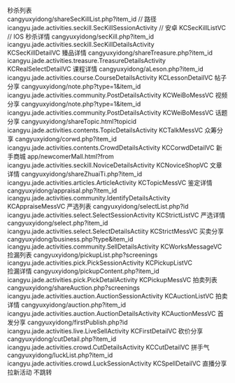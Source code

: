 秒杀列表    
       cangyuxyidong/shareSecKillList.php?item_id // 路径
       icangyu.jade.activities.seckill.SecKillSessionActivity  // 安卓 
       KCSecKillListVC  // IOS
秒杀详情
       cangyuxyidong/secKill.php?item_id           
       icangyu.jade.activities.seckill.SecKillDetailsActivity     
       KCSecKillDetailVC
臻品详情
       cangyuxyidong/shareTreasure.php?item_id
       icangyu.jade.activities.treasure.TreasureDetailsActivity   
       KCRealSelectDetailVC
课程详情
       cangyuxyidong/aLeson.php?item_id
       icangyu.jade.activities.course.CourseDetailsActivity
       KCLessonDetailVC
帖子分享
       cangyuxyidong/note.php?type=1&item_id
       icangyu.jade.activities.community.PostDetailsActivity
       KCWeiBoMessVC
视频分享
       cangyuxyidong/note.php?type=1&item_id
       icangyu.jade.activities.community.PostDetailsActivity
       KCWeiBoMessVC
话题分享
       cangyuxyidong/shareTopic.html?topicid
       icangyu.jade.activities.contents.TopicDetailsActivity
       KCTalkMessVC
众筹分享
       cangyuxyidong/corwd.php?item_id
       icangyu.jade.activities.contents.CrowdDetailsActivity
       KCCorwdDetailVC
新手商城
       app/newcomerMall.html?from
       icangyu.jade.activities.seckill.NoviceDetailsActivity
       KCNoviceShopVC
文章详情
       cangyuxyidong/shareZhuaiTi.php?item_id
       icangyu.jade.activities.articles.ArticleActivity
       KCTopicMessVC
鉴定详情
       cangyuxyidong/appraisal.php?item_id
       icangyu.jade.activities.community.IdentifyDetailsActivity
       KCAppraiseMessVC
严选列表
       cangyuxyidong/selectList.php?id
       icangyu.jade.activities.select.SelectSessionActivity
       KCStrictListVC
严选详情
       cangyuxyidong/select.php?item_id
       icangyu.jade.activities.select.SelectDetailsActiity
       KCStrictMessVC
买卖分享
       cangyuxyidong/business.php?type&item_id
       icangyu.jade.activities.community.SellDetailsActivity
       KCWorksMessageVC
捡漏列表
       cangyuxyidong/pickupList.php?screenings
       icangyu.jade.activities.pick.PickSessionActivity
       KCPickupListVC         
捡漏详情
       cangyuxyidong/pickupContent.php?item_id
       icangyu.jade.activities.pick.PickDetailActivity
       KCPickupMessVC
拍卖列表
       cangyuxyidong/shareAuction.php?screenings
       icangyu.jade.activities.auction.AuctionSessionActivity
       KCAuctionListVC
拍卖详情
       cangyuxyidong/auction.php?item_id
       icangyu.jade.activities.auction.AuctionDetailsActivity
       KCAuctionMessVC
首发分享
       cangyuxyidong/firstPublish.php?id
       icangyu.jade.activities.live.LiveSellActivity
       KCFirstDetailVC
砍价分享
       cangyuxyidong/cutDetail.php?item_id
       icangyu.jade.activities.crowd.CutDetailsActivity
       KCCutDetailVC
拼手气
       cangyuxyidong/luckList.php?item_id
       icangyu.jade.activities.crowd.LuckSessionActivity
       KCSpellDetailVC
直播分享
拉新活动 不跳转
